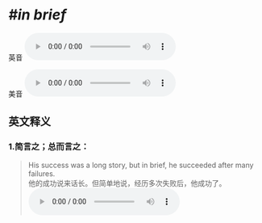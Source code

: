 # ***\#in brief*** 
英音
<audio src="./media/in brief1_AAC.aac" controls="controls"></audio>

美音
<audio src="./media/in brief2_AAC.aac" controls="controls"></audio>



  

英文释义
---
### 1.**简言之；总而言之：**  

 > His success was a long story, but in brief, he succeeded after many failures.  
 > 他的成功说来话长。但简单地说，经历多次失败后，他成功了。    
<audio src="./media/2-brief.aac" controls="controls"></audio>


